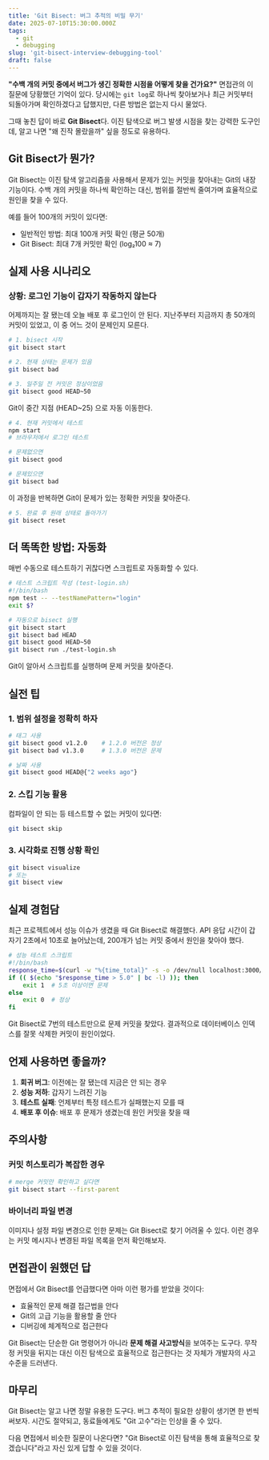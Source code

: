 ```yaml
---
title: 'Git Bisect: 버그 추적의 비밀 무기'
date: 2025-07-10T15:30:00.000Z
tags:
  - git
  - debugging
slug: 'git-bisect-interview-debugging-tool'
draft: false
---
```


**"수백 개의 커밋 중에서 버그가 생긴 정확한 시점을 어떻게 찾을 건가요?"** 면접관의 이 질문에 당황했던 기억이 있다. 당시에는 `git log`로 하나씩 찾아보거나 최근 커밋부터 되돌아가며 확인하겠다고 답했지만, 다른 방법은 없는지 다시 물었다.

그때 놓친 답이 바로 **Git Bisect**다. 이진 탐색으로 버그 발생 시점을 찾는 강력한 도구인데, 알고 나면 "왜 진작 몰랐을까" 싶을 정도로 유용하다.

## Git Bisect가 뭔가?

Git Bisect는 이진 탐색 알고리즘을 사용해서 문제가 있는 커밋을 찾아내는 Git의 내장 기능이다. 수백 개의 커밋을 하나씩 확인하는 대신, 범위를 절반씩 줄여가며 효율적으로 원인을 찾을 수 있다.

예를 들어 100개의 커밋이 있다면:

- 일반적인 방법: 최대 100개 커밋 확인 (평균 50개)
- Git Bisect: 최대 7개 커밋만 확인 (log₂100 ≈ 7)

## 실제 사용 시나리오

### 상황: 로그인 기능이 갑자기 작동하지 않는다

어제까지는 잘 됐는데 오늘 배포 후 로그인이 안 된다. 지난주부터 지금까지 총 50개의 커밋이 있었고, 이 중 어느 것이 문제인지 모른다.

```bash
# 1. bisect 시작
git bisect start

# 2. 현재 상태는 문제가 있음
git bisect bad

# 3. 일주일 전 커밋은 정상이었음
git bisect good HEAD~50
```

Git이 중간 지점 (HEAD~25) 으로 자동 이동한다.

```bash
# 4. 현재 커밋에서 테스트
npm start
# 브라우저에서 로그인 테스트

# 문제없으면
git bisect good

# 문제있으면
git bisect bad
```

이 과정을 반복하면 Git이 문제가 있는 정확한 커밋을 찾아준다.

```bash
# 5. 완료 후 원래 상태로 돌아가기
git bisect reset
```

## 더 똑똑한 방법: 자동화

매번 수동으로 테스트하기 귀찮다면 스크립트로 자동화할 수 있다.

```bash
# 테스트 스크립트 작성 (test-login.sh)
#!/bin/bash
npm test -- --testNamePattern="login"
exit $?
```

```bash
# 자동으로 bisect 실행
git bisect start
git bisect bad HEAD
git bisect good HEAD~50
git bisect run ./test-login.sh
```

Git이 알아서 스크립트를 실행하며 문제 커밋을 찾아준다.

## 실전 팁

### 1. 범위 설정을 정확히 하자

```bash
# 태그 사용
git bisect good v1.2.0    # 1.2.0 버전은 정상
git bisect bad v1.3.0     # 1.3.0 버전은 문제

# 날짜 사용
git bisect good HEAD@{"2 weeks ago"}
```

### 2. 스킵 기능 활용

컴파일이 안 되는 등 테스트할 수 없는 커밋이 있다면:

```bash
git bisect skip
```

### 3. 시각화로 진행 상황 확인

```bash
git bisect visualize
# 또는
git bisect view
```

## 실제 경험담

최근 프로젝트에서 성능 이슈가 생겼을 때 Git Bisect로 해결했다. API 응답 시간이 갑자기 2초에서 10초로 늘어났는데, 200개가 넘는 커밋 중에서 원인을 찾아야 했다.

```bash
# 성능 테스트 스크립트
#!/bin/bash
response_time=$(curl -w "%{time_total}" -s -o /dev/null localhost:3000/api/data)
if (( $(echo "$response_time > 5.0" | bc -l) )); then
    exit 1  # 5초 이상이면 문제
else
    exit 0  # 정상
fi
```

Git Bisect로 7번의 테스트만으로 문제 커밋을 찾았다. 결과적으로 데이터베이스 인덱스를 잘못 삭제한 커밋이 원인이었다.

## 언제 사용하면 좋을까?

1. **회귀 버그**: 이전에는 잘 됐는데 지금은 안 되는 경우
2. **성능 저하**: 갑자기 느려진 기능
3. **테스트 실패**: 언제부터 특정 테스트가 실패했는지 모를 때
4. **배포 후 이슈**: 배포 후 문제가 생겼는데 원인 커밋을 찾을 때

## 주의사항

### 커밋 히스토리가 복잡한 경우

```bash
# merge 커밋만 확인하고 싶다면
git bisect start --first-parent
```

### 바이너리 파일 변경

이미지나 설정 파일 변경으로 인한 문제는 Git Bisect로 찾기 어려울 수 있다. 이런 경우는 커밋 메시지나 변경된 파일 목록을 먼저 확인해보자.

## 면접관이 원했던 답

면접에서 Git Bisect를 언급했다면 아마 이런 평가를 받았을 것이다:

- 효율적인 문제 해결 접근법을 안다
- Git의 고급 기능을 활용할 줄 안다
- 디버깅에 체계적으로 접근한다

Git Bisect는 단순한 Git 명령어가 아니라 **문제 해결 사고방식**을 보여주는 도구다. 무작정 커밋을 뒤지는 대신 이진 탐색으로 효율적으로 접근한다는 것 자체가 개발자의 사고 수준을 드러낸다.

## 마무리

Git Bisect는 알고 나면 정말 유용한 도구다. 버그 추적이 필요한 상황이 생기면 한 번씩 써보자. 시간도 절약되고, 동료들에게도 "Git 고수"라는 인상을 줄 수 있다.

다음 면접에서 비슷한 질문이 나온다면? "Git Bisect로 이진 탐색을 통해 효율적으로 찾겠습니다"라고 자신 있게 답할 수 있을 것이다.
